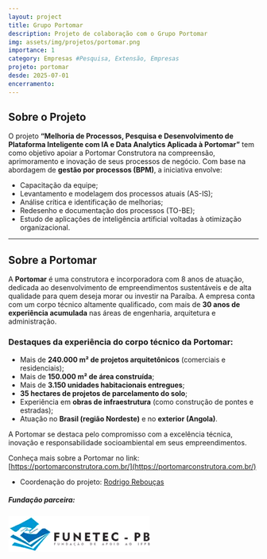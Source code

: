 ```yaml
---
layout: project
title: Grupo Portomar
description: Projeto de colaboração com o Grupo Portomar
img: assets/img/projetos/portomar.png
importance: 1
category: Empresas #Pesquisa, Extensão, Empresas
projeto: portomar
desde: 2025-07-01
encerramento: 
---
```


## Sobre o Projeto

O projeto **“Melhoria de Processos, Pesquisa e Desenvolvimento de Plataforma Inteligente com IA e Data Analytics Aplicada à Portomar”** tem como objetivo apoiar a Portomar Construtora na compreensão, aprimoramento e inovação de seus processos de negócio. Com base na abordagem de **gestão por processos (BPM)**, a iniciativa envolve:

- Capacitação da equipe;
- Levantamento e modelagem dos processos atuais (AS-IS);
- Análise crítica e identificação de melhorias;
- Redesenho e documentação dos processos (TO-BE);
- Estudo de aplicações de inteligência artificial voltadas à otimização organizacional.

---

## Sobre a Portomar

A **Portomar** é uma construtora e incorporadora com 8 anos de atuação, dedicada ao desenvolvimento de empreendimentos sustentáveis e de alta qualidade para quem deseja morar ou investir na Paraíba. A empresa conta com um corpo técnico altamente qualificado, com mais de **30 anos de experiência acumulada** nas áreas de engenharia, arquitetura e administração.

### Destaques da experiência do corpo técnico da Portomar:

- Mais de **240.000 m² de projetos arquitetônicos** (comerciais e residenciais);
- Mais de **150.000 m² de área construída**;
- Mais de **3.150 unidades habitacionais entregues**;
- **35 hectares de projetos de parcelamento do solo**;
- Experiência em **obras de infraestrutura** (como construção de pontes e estradas);
- Atuação no **Brasil (região Nordeste)** e no **exterior (Angola)**.

A Portomar se destaca pelo compromisso com a excelência técnica, inovação e responsabilidade socioambiental em seus empreendimentos.

Conheça mais sobre a Portomar no link: [https://portomarconstrutora.com.br/](https://portomarconstrutora.com.br/)


* Coordenação do projeto: [Rodrigo Rebouças](/equipe/professores/rodrigor) 

##### Fundação parceira:
[![Fundação parceira](/assets/img/logos/logo-funetec.png#right)](https://www.funetec.com/)